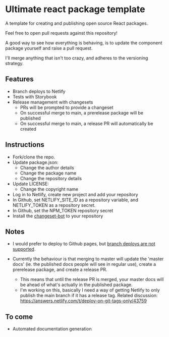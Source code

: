 # Ultimate react package template 

A template for creating and publishing open source React packages. 

Feel free to open pull requests against this repository! 

A good way to see how everything is behaving, is to update the component package yourself and raise a pull request. 

I'll merge anything that isn't too crazy, and adheres to the versioning strategy. 

## Features

- Branch deploys to Netlify 
- Tests with Storybook
- Release management with changesets
    - PRs will be prompted to provide a changeset 
    - On successful merge to main, a prerelease package will be published
    - On successful merge to main, a release PR will automatically be created



## Instructions 

- Fork/clone the repo. 
- Update package.json: 
    - Change the author details
    - Change the package name
    - Change the repository details
- Update LICENSE: 
    - Change the copyright name
- Log in to Netlify, create new project and add your repository 
- In Github, set NETLIFY_SITE_ID as a repository variable, and NETLIFY_TOKEN as a repository secret. 
- In Github, set the NPM_TOKEN repository secret
- Install the [changeset-bot](https://github.com/apps/changeset-bot) to your repository 


## Notes

- I would prefer to deploy to Github pages, but [branch deploys are not supported](https://github.com/orgs/community/discussions/21582).

- Currently the behaviour is that merging to master will update the 'master docs' (ie. the published docs people will see in regular use), create a prerelease package, and create a release PR. 
  - This means that until the release PR is merged, your master docs will be ahead of what's actually in the published package. 
  - I'm working on this, basically I need a way of getting Netlify to only publish the main branch if it has a release tag. Related discussion: https://answers.netlify.com/t/deploy-on-git-tags-only/43759


## To come

- Automated documentation generation 




